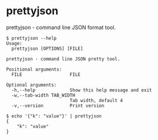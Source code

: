 # prettyjson
prettyjson - command line JSON format tool.


```
$ prettyjson --help
Usage:
  prettyjson [OPTIONS] [FILE]

prettyjson - command line JSON pretty tool.

Positional arguments:
  FILE                  FILE

Optional arguments:
  -h,--help             Show this help message and exit
  -w,--tab-width TAB_WIDTH
                        Tab width, default 4
  -v,--version          Print version
```

```
$ echo '{"k": "value"}' | prettyjson
{
    "k": "value"
}
```


